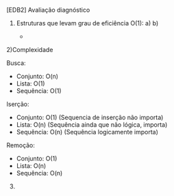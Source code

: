 [EDB2] Avaliação diagnóstico

1) Estruturas que levam grau de eficiência O(1):
	a) 
	b) 

	- 

2)Complexidade 

Busca:
- Conjunto: O(n)
- Lista: O(1)  
- Sequência: O(1) 

Iserção:
- Conjunto: O(1) (Sequencia de inserção não importa)
- Lista: O(n) (Sequência ainda que não lógica, importa)
- Sequência: O(n) (Sequência logicamente importa)

Remoção:
- Conjunto: O(1)
- Lista: O(n)
- Sequência: O(n)

3)